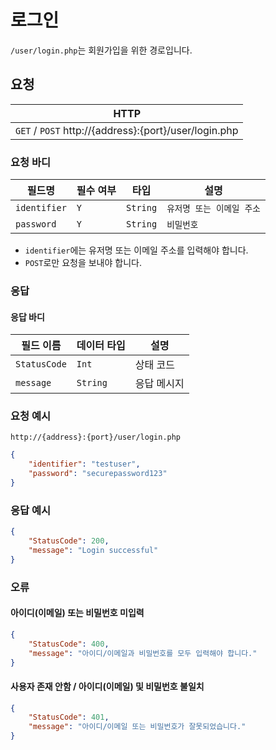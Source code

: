 # 로그인
`/user/login.php`는 회원가입을 위한 경로입니다.

## 요청
|HTTP|
|--|
| `GET` / `POST` http://{address}:{port}/user/login.php |

### 요청 바디
|필드명|필수 여부|타입|설명|
|--|--|--|--|
| `identifier` | `Y` | `String` | `유저명 또는 이메일 주소` |
| `password` | `Y` | `String` | `비밀번호` |

* `identifier`에는 유저명 또는 이메일 주소를 입력해야 합니다.
* `POST`로만 요청을 보내야 합니다.

### 응답
#### 응답 바디
|필드 이름|데이터 타입|설명|
|--|--|--|
|`StatusCode`|`Int`|상태 코드|
|`message`|`String`|응답 메시지|

### 요청 예시
```url
http://{address}:{port}/user/login.php
```

```json
{
    "identifier": "testuser",
    "password": "securepassword123"
}
```

### 응답 예시
```JSON
{
	"StatusCode": 200,
	"message": "Login successful"
}
```

### 오류
#### 아이디(이메일) 또는 비밀번호 미입력
```JSON
{
	"StatusCode": 400,
	"message": "아이디/이메일과 비밀번호를 모두 입력해야 합니다."
}
```

#### 사용자 존재 안함 / 아이디(이메일) 및 비밀번호 불일치
```JSON
{
	"StatusCode": 401,
	"message": "아이디/이메일 또는 비밀번호가 잘못되었습니다."
}
```
